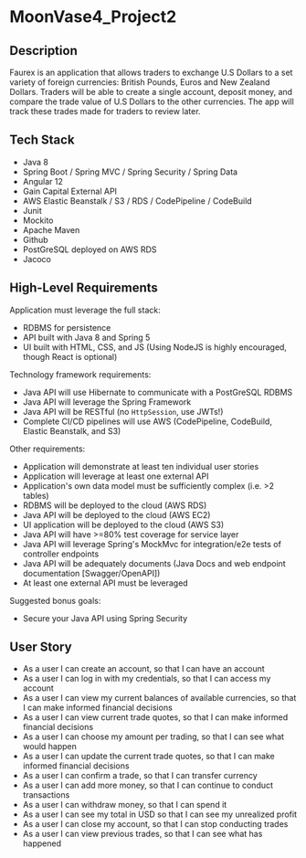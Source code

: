 # MoonVase4_Project2


## Description
Faurex is an application that allows traders to exchange U.S Dollars to a set variety of foreign currencies: British Pounds, Euros and New Zealand Dollars. 
Traders will be able to create a single account, deposit money, and compare the trade value of U.S Dollars to the other currencies. 
The app will track these trades made for traders to review later. 


## Tech Stack
- Java 8 
- Spring Boot / Spring MVC / Spring Security / Spring Data
- Angular 12
- Gain Capital External API
- AWS Elastic Beanstalk / S3 / RDS / CodePipeline / CodeBuild          
- Junit
- Mockito
- Apache Maven
- Github
- PostGreSQL deployed on AWS RDS
- Jacoco

## High-Level Requirements

Application must leverage the full stack: 
- RDBMS for persistence 
- API built with Java 8 and Spring 5
- UI built with HTML, CSS, and JS (Using NodeJS is highly encouraged, though React is optional)

Technology framework requirements: 
- Java API will use Hibernate to communicate with a PostGreSQL RDBMS 
- Java API will leverage the Spring Framework 
- Java API will be RESTful (no `HttpSession`, use JWTs!)
- Complete CI/CD pipelines will use AWS (CodePipeline, CodeBuild, Elastic Beanstalk, and S3)

Other requirements: 
- Application will demonstrate at least ten individual user stories 
- Application will leverage at least one external API 
- Application's own data model must be sufficiently complex (i.e. >2 tables) 
- RDBMS will be deployed to the cloud (AWS RDS) 
- Java API will be deployed to the cloud (AWS EC2) 
- UI application will be deployed to the cloud (AWS S3) 
- Java API will have >=80% test coverage for service layer
- Java API will leverage Spring's MockMvc for integration/e2e tests of controller endpoints
- Java API will be adequately documents (Java Docs and web endpoint documentation [Swagger/OpenAPI])
- At least one external API must be leveraged

Suggested bonus goals:
- Secure your Java API using Spring Security

## User Story
- As a user I can create an account, so that I can have an account
- As a user I can log in with my credentials, so that I can access my account
- As a user I can view my current balances of available currencies, so that I can make informed financial decisions
- As a user I can view current trade quotes, so that I can make informed financial decisions
- As a user I can choose my amount per trading, so that I can see what would happen
- As a user I can update the current trade quotes, so that I can make informed financial decisions
- As a user I can confirm a trade, so that I can transfer currency
- As a user I can add more money, so that I can continue to conduct transactions
- As a user I can withdraw money, so that I can spend it
- As a user I can see my total in USD so that I can see my unrealized profit
- As a user I can close my account, so that I can stop conducting trades
- As a user I can view previous trades, so that I can see what has happened 

